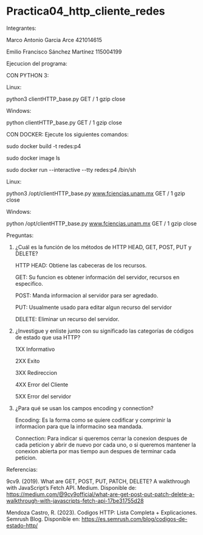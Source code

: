 # Practica04_http_cliente_redes

Integrantes:

Marco Antonio Garcia Arce   421014615

Emilio Francisco Sánchez Martínez    115004199

Ejecucion del programa:

CON PYTHON 3:

Linux:

python3 clientHTTP_base.py GET / 1 gzip close

Windows:

python clientHTTP_base.py GET / 1 gzip close


CON DOCKER:
Ejecute los siguientes comandos:

sudo docker build -t redes:p4

sudo docker image ls

sudo docker run --interactive --tty redes:p4 /bin/sh

Linux:

python3 /opt/clientHTTP_base.py www.fciencias.unam.mx GET / 1 gzip close

Windows:

python /opt/clientHTTP_base.py www.fciencias.unam.mx GET / 1 gzip close

Preguntas:
1. ¿Cuál es la función de los métodos de HTTP HEAD, GET, POST, PUT y DELETE?

    HTTP HEAD: Obtiene las cabeceras de los recursos.
   
    GET:  Su funcion es obtener información del servidor, recursos en especifico.
   
    POST: Manda informacion al servidor para ser agredado.
   
    PUT: Usualmente usado para editar algun recurso del servidor
   
    DELETE: Eliminar un recurso del servidor.


2. ¿Investigue y enliste junto con su significado las categorías de códigos de estado que usa HTTP?

   1XX Informativo

   2XX Exito

   3XX Redireccion

   4XX Error del Cliente

   5XX Error del servidor

3. ¿Para qué se usan los campos encoding y connection?
   
    Encoding: Es la forma como se quiere codificar y comprimir la informacion para que la informacino sea mandada.

    Connection: Para indicar si queremos cerrar la conexion despues de cada peticion y abrir de nuevo por cada uno, o si queremos mantener la conexion abierta por mas tiempo aun despues de terminar cada       peticion.

Referencias:

  9cv9. (2019). What are GET, POST, PUT, PATCH, DELETE? A walkthrough with JavaScript’s Fetch API. Medium. Disponible de: https://medium.com/@9cv9official/what-are-get-post-put-patch-delete-a-walkthrough-with-javascripts-fetch-api-17be31755d28
  
 Mendoza Castro, R. (2023). Codigos HTTP: Lista Completa + Explicaciones. Semrush Blog. Disponible en: https://es.semrush.com/blog/codigos-de-estado-http/
